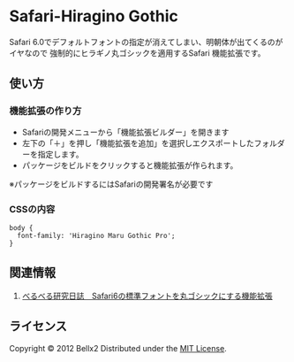 Safari-Hiragino Gothic
======================
Safari 6.0でデフォルトフォントの指定が消えてしまい、明朝体が出てくるのがイヤなので
強制的にヒラギノ丸ゴシックを適用するSafari 機能拡張です。
  
使い方
------
### 機能拡張の作り方 ###
- Safariの開発メニューから「機能拡張ビルダー」を開きます
- 左下の「＋」を押し「機能拡張を追加」を選択しエクスポートしたフォルダーを指定します。
- パッケージをビルドをクリックすると機能拡張が作られます。

※パッケージをビルドするにはSafariの開発署名が必要です
 
### CSSの内容 ###
    body {
      font-family: 'Hiragino Maru Gothic Pro';
    }
  
関連情報
--------
1. [べるべる研究日誌　Safari6の標準フォントを丸ゴシックにする機能拡張](http://d.hatena.ne.jp/bellx2/20120727/p1 "べるべる研究日誌")
   
ライセンス
----------
Copyright &copy; 2012 Bellx2
Distributed under the [MIT License][mit].

[MIT]: http://www.opensource.org/licenses/mit-license.php
